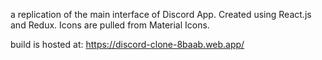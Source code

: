 a replication of the main interface of Discord App. 
Created using React.js and Redux. 
Icons are pulled from Material Icons.

build is hosted at: https://discord-clone-8baab.web.app/
